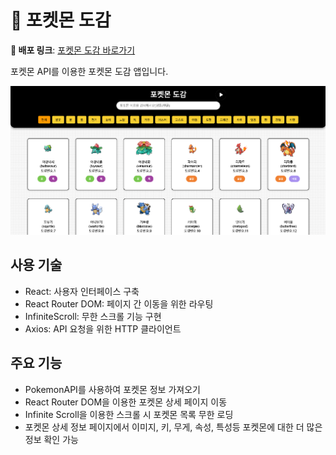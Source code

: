 # 🐣 포켓몬 도감

**🚀 배포 링크**: [포켓몬 도감 바로가기](https://brilliant-alfajores-bbb341.netlify.app/)

포켓몬 API를 이용한 포켓몬 도감 앱입니다.

<img src="./pokedex.png" alt="Pokedex Screenshot"/>

## 사용 기술

- React: 사용자 인터페이스 구축
- React Router DOM: 페이지 간 이동을 위한 라우팅
- InfiniteScroll: 무한 스크롤 기능 구현
- Axios: API 요청을 위한 HTTP 클라이언트

## 주요 기능

- PokemonAPI를 사용하여 포켓몬 정보 가져오기
- React Router DOM을 이용한 포켓몬 상세 페이지 이동
- Infinite Scroll을 이용한 스크롤 시 포켓몬 목록 무한 로딩
- 포켓몬 상세 정보 페이지에서 이미지, 키, 무게, 속성, 특성등 포켓몬에 대한 더 많은 정보 확인 가능
